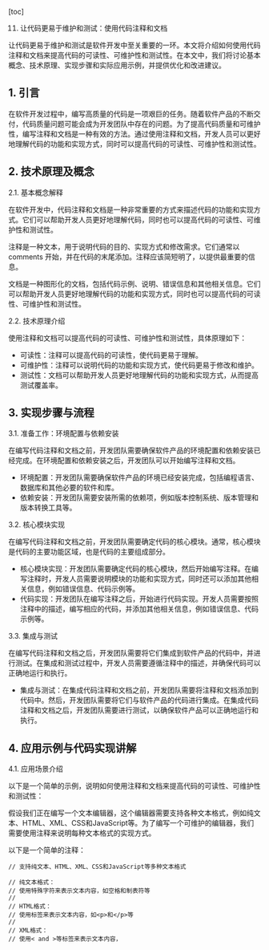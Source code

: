 
[toc]                    
                
                
11. 让代码更易于维护和测试：使用代码注释和文档

让代码更易于维护和测试是软件开发中至关重要的一环。本文将介绍如何使用代码注释和文档来提高代码的可读性、可维护性和测试性。在本文中，我们将讨论基本概念、技术原理、实现步骤和实际应用示例，并提供优化和改进建议。

## 1. 引言

在软件开发过程中，编写高质量的代码是一项艰巨的任务。随着软件产品的不断交付，代码质量问题可能会成为开发团队中存在的问题。为了提高代码质量和可维护性，编写注释和文档是一种有效的方法。通过使用注释和文档，开发人员可以更好地理解代码的功能和实现方式，同时可以提高代码的可读性、可维护性和测试性。

## 2. 技术原理及概念

2.1. 基本概念解释

在软件开发中，代码注释和文档是一种非常重要的方式来描述代码的功能和实现方式。它们可以帮助开发人员更好地理解代码，同时也可以提高代码的可读性、可维护性和测试性。

注释是一种文本，用于说明代码的目的、实现方式和修改需求。它们通常以 comments 开始，并在代码的末尾添加。注释应该简短明了，以提供最重要的信息。

文档是一种图形化的文档，包括代码示例、说明、错误信息和其他相关信息。它们可以帮助开发人员更好地理解代码的功能和实现方式，同时也可以提高代码的可读性、可维护性和测试性。

2.2. 技术原理介绍

使用注释和文档可以提高代码的可读性、可维护性和测试性，具体原理如下：

- 可读性：注释可以提高代码的可读性，使代码更易于理解。
- 可维护性：注释可以说明代码的功能和实现方式，使代码更易于修改和维护。
- 测试性：文档可以帮助开发人员更好地理解代码的功能和实现方式，从而提高测试覆盖率。

## 3. 实现步骤与流程

3.1. 准备工作：环境配置与依赖安装

在编写代码注释和文档之前，开发团队需要确保软件产品的环境配置和依赖安装已经完成。在环境配置和依赖安装之后，开发团队可以开始编写注释和文档。

- 环境配置：开发团队需要确保软件产品的环境已经安装完成，包括编程语言、数据库和其他必要的软件和库。
- 依赖安装：开发团队需要安装所需的依赖项，例如版本控制系统、版本管理和版本转换工具等。

3.2. 核心模块实现

在编写代码注释和文档之前，开发团队需要确定代码的核心模块。通常，核心模块是代码的主要功能区域，也是代码的主要组成部分。

- 核心模块实现：开发团队需要确定代码的核心模块，然后开始编写注释。在编写注释时，开发人员需要说明模块的功能和实现方式，同时还可以添加其他相关信息，例如错误信息、代码示例等。
- 代码实现：开发团队在编写注释之后，开始进行代码实现。开发人员需要按照注释中的描述，编写相应的代码，并添加其他相关信息，例如错误信息、代码示例等。

3.3. 集成与测试

在编写代码注释和文档之后，开发团队需要将它们集成到软件产品的代码中，并进行测试。在集成和测试过程中，开发人员需要遵循注释中的描述，并确保代码可以正确地运行和执行。

- 集成与测试：在集成代码注释和文档之前，开发团队需要将注释和文档添加到代码中。然后，开发团队需要将它们与软件产品的代码进行集成。在集成代码注释和文档之后，开发团队需要进行测试，以确保软件产品可以正确地运行和执行。

## 4. 应用示例与代码实现讲解

4.1. 应用场景介绍

以下是一个简单的示例，说明如何使用注释和文档来提高代码的可读性、可维护性和测试性：

假设我们正在编写一个文本编辑器，这个编辑器需要支持各种文本格式，例如纯文本、HTML、XML、CSS和JavaScript等。为了编写一个可维护的编辑器，我们需要使用注释来说明每种文本格式的实现方式。

以下是一个简单的注释：
```
// 支持纯文本、HTML、XML、CSS和JavaScript等多种文本格式

// 纯文本格式：
// 使用特殊字符来表示文本内容，如空格和制表符等
// 
// HTML格式：
// 使用标签来表示文本内容，如<p>和</p>等
// 
// XML格式：
// 使用< and >等标签来表示文本内容，

